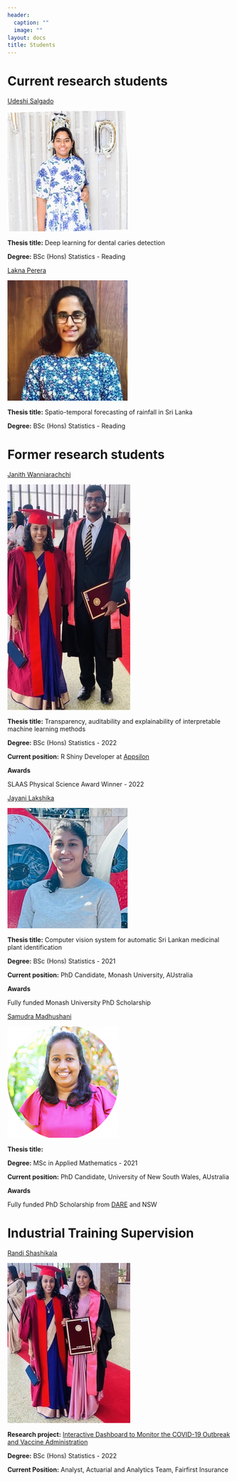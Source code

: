 ```yaml
---
header:
  caption: ""
  image: ""
layout: docs
title: Students
---
```



# Current research students


[Udeshi Salgado](https://www.linkedin.com/in/udeshi-salgado/?originalSubdomain=lk)

![](udeshi.jpeg)

**Thesis title:** Deep learning for dental caries detection

**Degree:** BSc (Hons) Statistics - Reading



[Lakna Perera](https://www.linkedin.com/in/lakna-perera/?trk=public_profile_browsemap&originalSubdomain=lk)

![](lakna.jpeg)

**Thesis title:** Spatio-temporal forecasting of rainfall in Sri Lanka 

**Degree:** BSc (Hons) Statistics - Reading


# Former research students

[ Janith Wanniarachchi](https://janithwanni.netlify.app/)

![](janith.jpg)

**Thesis title:** Transparency, auditability and explainability of interpretable machine learning methods

**Degree:** BSc (Hons) Statistics - 2022

**Current position:** R Shiny Developer at [Appsilon](https://appsilon.com/)

**Awards**

SLAAS Physical Science Award Winner - 2022


[ Jayani Lakshika](https://jayanilakshika.netlify.app/)

![](jayani.png)

**Thesis title:** Computer vision system for
automatic Sri Lankan medicinal
plant identification

**Degree:** BSc (Hons) Statistics - 2021

**Current position:** PhD Candidate, Monash University, AUstralia

**Awards**

Fully funded Monash University PhD Scholarship


[Samudra Madhushani](https://darecentre.org.au/portfolio_page/samudra-madushani/)

![](samudra.png)

**Thesis title:** 

**Degree:** MSc in Applied Mathematics - 2021

**Current position:** PhD Candidate, University of New South Wales, AUstralia

**Awards**

Fully funded PhD Scholarship from [DARE](https://darecentre.org.au/) and NSW


# Industrial Training Supervision

[Randi Shashikala](https://www.linkedin.com/in/randi-shashikala-b885351b8/)

![](randi.jpg)

**Research project:** [Interactive Dashboard to Monitor the COVID-19 Outbreak and Vaccine Administration](https://thiyangt.github.io/coviddashboard/)

**Degree:** BSc (Hons) Statistics - 2022

**Current Position:** Analyst, Actuarial and Analytics Team, Fairfirst Insurance 

